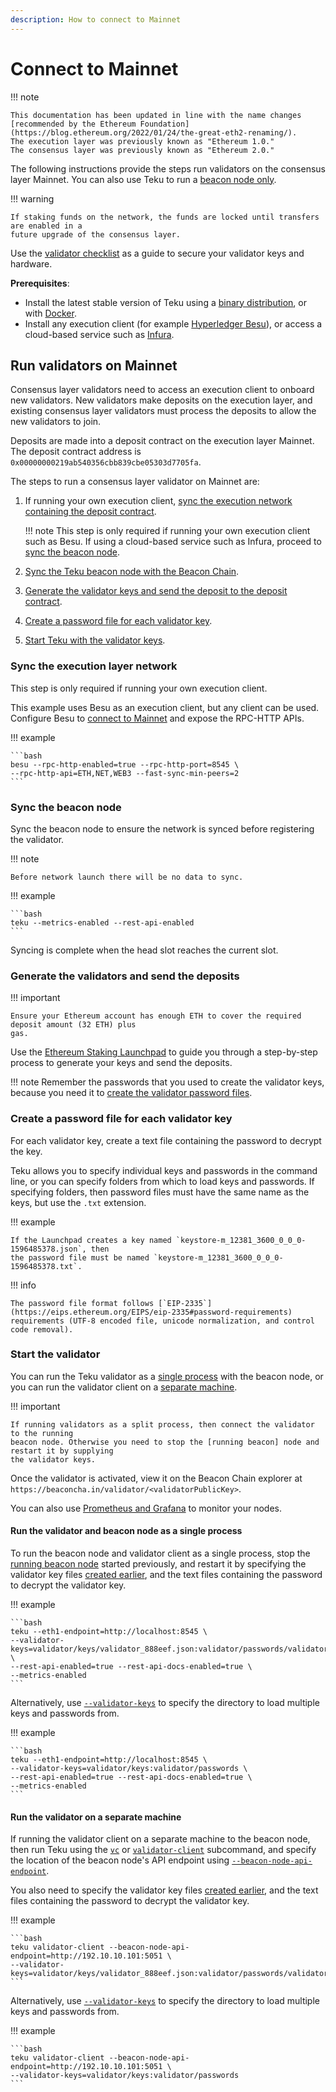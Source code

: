 ```yaml
---
description: How to connect to Mainnet
---
```


# Connect to Mainnet

!!! note

    This documentation has been updated in line with the name changes [recommended by the Ethereum Foundation](https://blog.ethereum.org/2022/01/24/the-great-eth2-renaming/).
    The execution layer was previously known as "Ethereum 1.0."
    The consensus layer was previously known as "Ethereum 2.0."

The following instructions provide the steps run validators on the consensus layer Mainnet. You can
also use Teku to run a [beacon node only].

!!! warning

    If staking funds on the network, the funds are locked until transfers are enabled in a
    future upgrade of the consensus layer.

Use the [validator checklist] as a guide to secure your validator keys and hardware.

**Prerequisites**:

* Install the latest stable version of Teku using a [binary distribution](../Installation-Options/Install-Binaries.md),
    or with [Docker](../Installation-Options/Run-Docker-Image.md).
* Install any execution client (for example [Hyperledger Besu]), or access a cloud-based service such as [Infura].

## Run validators on Mainnet

Consensus layer validators need to access an execution client to onboard new validators.
New validators make deposits on the execution layer, and existing consensus layer validators must
process the deposits to allow the new validators to join.

Deposits are made into a deposit contract on the execution layer Mainnet. The deposit contract address
is `0x00000000219ab540356cbb839cbe05303d7705fa`.

The steps to run a consensus layer validator on Mainnet are:

1. If running your own execution client, [sync the execution network containing
    the deposit contract](#sync-the-execution-layer-network).

    !!! note
        This step is only required if running your own execution client such as Besu.
        If using a cloud-based service such as Infura, proceed to
        [sync the beacon node](#sync-the-beacon-node).

1. [Sync the Teku beacon node with the Beacon Chain](#sync-the-beacon-node).

1. [Generate the validator keys and send the deposit to the deposit
    contract](#generate-the-validators-and-send-the-deposits).

1. [Create a password file for each validator key](#create-a-password-file-for-each-validator-key).

1. [Start Teku with the validator keys](#start-the-validator).

### Sync the execution layer network

This step is only required if running your own execution client.

This example uses Besu as an execution client, but any client can be used.
Configure Besu to [connect to Mainnet] and expose the RPC-HTTP APIs.

!!! example

    ```bash
    besu --rpc-http-enabled=true --rpc-http-port=8545 \
    --rpc-http-api=ETH,NET,WEB3 --fast-sync-min-peers=2
    ```

### Sync the beacon node

Sync the beacon node to ensure the network is synced before registering the validator.

!!! note

    Before network launch there will be no data to sync.

!!! example

    ```bash
    teku --metrics-enabled --rest-api-enabled
    ```

Syncing is complete when the head slot reaches the current slot.

### Generate the validators and send the deposits

!!! important

    Ensure your Ethereum account has enough ETH to cover the required deposit amount (32 ETH) plus
    gas.

Use the [Ethereum Staking Launchpad] to guide you through a step-by-step process to generate your keys and
send the deposits.

!!! note
    Remember the passwords that you used to create the validator keys, because you need it to
    [create the validator password files](#create-a-password-file-for-each-validator-key).

### Create a password file for each validator key

For each validator key, create a text file containing the password to decrypt the key.

Teku allows you to specify individual keys and passwords in the command line, or you can specify
folders from which to load keys and passwords. If specifying folders, then password files
must have the same name as the keys, but use the `.txt` extension.

!!! example

    If the Launchpad creates a key named `keystore-m_12381_3600_0_0_0-1596485378.json`, then
    the password file must be named `keystore-m_12381_3600_0_0_0-1596485378.txt`.

!!! info

    The password file format follows [`EIP-2335`](https://eips.ethereum.org/EIPS/eip-2335#password-requirements)
    requirements (UTF-8 encoded file, unicode normalization, and control code removal).

### Start the validator

You can run the Teku validator as a [single process] with the beacon node, or you can run the
validator client on a [separate machine].

!!! important

    If running validators as a split process, then connect the validator to the running
    beacon node. Otherwise you need to stop the [running beacon] node and restart it by supplying
    the validator keys.

Once the validator is activated, view it on the Beacon Chain explorer at
`https://beaconcha.in/validator/<validatorPublicKey>`.

You can also use [Prometheus and Grafana] to monitor your nodes.

#### Run the validator and beacon node as a single process

To run the beacon node and validator client as a single process, stop the [running beacon node]
started previously, and restart it by specifying the validator key files
[created earlier](#generate-the-validators-and-send-the-deposits), and the text files containing the
password to decrypt the validator key.

!!! example

    ```bash
    teku --eth1-endpoint=http://localhost:8545 \
    --validator-keys=validator/keys/validator_888eef.json:validator/passwords/validator_888eef.txt \
    --rest-api-enabled=true --rest-api-docs-enabled=true \
    --metrics-enabled
    ```

Alternatively, use [`--validator-keys`](../../../Reference/CLI/CLI-Syntax.md#validator-keys) to
specify the directory to load multiple keys and passwords from.

!!! example

    ```bash
    teku --eth1-endpoint=http://localhost:8545 \
    --validator-keys=validator/keys:validator/passwords \
    --rest-api-enabled=true --rest-api-docs-enabled=true \
    --metrics-enabled
    ```

#### Run the validator on a separate machine

If running the validator client on a separate machine to the beacon node, then run Teku using the
[`vc`](../../../Reference/CLI/Subcommands/Validator-Client.md) or
[`validator-client`](../../../Reference/CLI/Subcommands/Validator-Client.md) subcommand, and specify
the location of the beacon node's API endpoint using
[`--beacon-node-api-endpoint`](../../../Reference/CLI/Subcommands/Validator-Client.md#beacon-node-api-endpoint).

You also need to specify the validator key files [created earlier](#generate-the-validators-and-send-the-deposits),
and the text files containing the password to decrypt the validator key.

!!! example

    ```bash
    teku validator-client --beacon-node-api-endpoint=http://192.10.10.101:5051 \
    --validator-keys=validator/keys/validator_888eef.json:validator/passwords/validator_888eef.txt
    ```
Alternatively, use [`--validator-keys`](../../../Reference/CLI/Subcommands/Validator-Client.md#validator-keys)
to specify the directory to load multiple keys and passwords from.

!!! example

    ```bash
    teku validator-client --beacon-node-api-endpoint=http://192.10.10.101:5051 \
    --validator-keys=validator/keys:validator/passwords
    ```

<!-- links -->
[connect to Mainnet]: https://besu.hyperledger.org/en/latest/HowTo/Get-Started/Starting-node/#run-a-node-on-ethereum-mainnet
[Ethereum Staking Launchpad]: https://launchpad.ethereum.org/
[validator checklist]: https://launchpad.ethereum.org/checklist
[running beacon]: #sync-the-beacon-node
[single process]: #run-the-validator-and-beacon-node-as-a-single-process
[separate machine]: #run-the-validator-on-a-separate-machine
[Hyperledger Besu]: https://besu.hyperledger.org/en/stable/HowTo/Get-Started/Install-Binaries/
[Infura]: https://infura.io/
[beacon node only]: #sync-the-beacon-node
[running beacon node]: #sync-the-beacon-node
[Prometheus and Grafana]: ../../Monitor/Metrics.md
